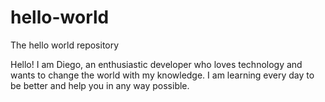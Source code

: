 # hello-world
The hello world repository

Hello! I am Diego, an enthusiastic developer who loves technology and wants to change the world with my knowledge. I am learning every day to be better and help you in any way possible.
